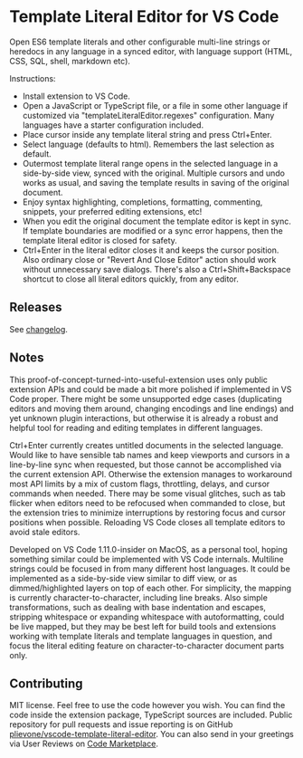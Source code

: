 # Template Literal Editor for VS Code

Open ES6 template literals and other configurable multi-line strings or heredocs in any language in a synced editor, with language support (HTML, CSS, SQL, shell, markdown etc).

Instructions:
- Install extension to VS Code.
- Open a JavaScript or TypeScript file, or a file in some other language if customized via "templateLiteralEditor.regexes" configuration. Many languages have a starter configuration included.
- Place cursor inside any template literal string and press Ctrl+Enter.
- Select language (defaults to html). Remembers the last selection as default.
- Outermost template literal range opens in the selected language in a side-by-side view, synced with the original. Multiple cursors and undo works as usual, and saving the template results in saving of the original document.
- Enjoy syntax highlighting, completions, formatting, commenting, snippets, your preferred editing extensions, etc!
- When you edit the original document the template editor is kept in sync. If template boundaries are modified or a sync error happens, then the template literal editor is closed for safety.
- Ctrl+Enter in the literal editor closes it and keeps the cursor position. Also ordinary close or "Revert And Close Editor" action should work without unnecessary save dialogs. There's also a Ctrl+Shift+Backspace shortcut to close all literal editors quickly, from any editor.

## Releases

See [changelog](https://marketplace.visualstudio.com/items/plievone.vscode-template-literal-editor/changelog).

## Notes

This proof-of-concept-turned-into-useful-extension uses only public extension APIs and could be made a bit more polished if implemented in VS Code proper. There might be some unsupported edge cases (duplicating editors and moving them around, changing encodings and line endings) and yet unknown plugin interactions, but otherwise it is already a robust and helpful tool for reading and editing templates in different languages.

Ctrl+Enter currently creates untitled documents in the selected language. Would like to have sensible tab names and keep viewports and cursors in a line-by-line sync when requested, but those cannot be accomplished via the current extension API. Otherwise the extension manages to workaround most API limits by a mix of custom flags, throttling, delays, and cursor commands when needed. There may be some visual glitches, such as tab flicker when editors need to be refocused when commanded to close, but the extension tries to minimize interruptions by restoring focus and cursor positions when possible. Reloading VS Code closes all template editors to avoid stale editors.

Developed on VS Code 1.11.0-insider on MacOS, as a personal tool, hoping something similar could be implemented with VS Code internals. Multiline strings could be focused in from many different host languages. It could be implemented as a side-by-side view similar to diff view, or as dimmed/highlighted layers on top of each other. For simplicity, the mapping is currently character-to-character, including line breaks. Also simple transformations, such as dealing with base indentation and escapes, stripping whitespace or expanding whitespace with autoformatting, could be live mapped, but they may be best left for build tools and extensions working with template literals and template languages in question, and focus the literal editing feature on character-to-character document parts only.

## Contributing

MIT license. Feel free to use the code however you wish. You can find the code inside the extension package, TypeScript sources are included. Public repository for pull requests and issue reporting is on GitHub [plievone/vscode-template-literal-editor](https://github.com/plievone/vscode-template-literal-editor). You can also send in your greetings via User Reviews on [Code Marketplace](https://marketplace.visualstudio.com/items?itemName=plievone.vscode-template-literal-editor).
